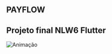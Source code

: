 ## PAYFLOW

## Projeto final NLW6 Flutter

![Animação](https://user-images.githubusercontent.com/54000596/123530704-d7afd380-d6d3-11eb-96f8-0fccaa4ef4f9.gif)

